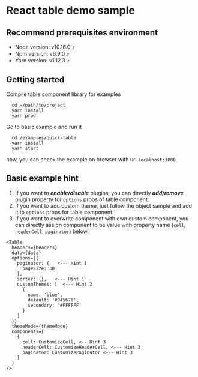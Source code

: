# React table demo sample

## Recommend prerequisites environment
- Node version: v10.16.0 ⤴️
- Npm version: v6.9.0 ⤴️
- Yarn version: v1.12.3 ⤴️

## Getting started

Compile table component library for examples
```
  cd ~/path/to/project
  yarn install
  yarn prod
```

Go to basic example and run it
```
  cd /examples/quick-table
  yarn install
  yarn start
```

now, you can check the example on browser with url `localhost:3000`

## Basic example hint

1. If you want to ***enable/disable*** plugins, you can directly ***add/remove*** plugin property for `options` props of table component.
2. If you want to add custom theme, just follow the object sample and add it to `options` props for table component.
3. If you want to overwrite component with own custom component, you can directly assign component to be value with property name (`cell`, `headerCell`, `paginator`) below.

```
<Table
  headers={headers}
  data={data}
  options={{
    paginator: {   <--- Hint 1
      pageSize: 30
    },
    sorter: {},   <--- Hint 1
    customThemes: [  <--- Hint 2
      {
        name: 'blue',
        default: '#045678',
        secondary: '#FFFFFF'
      }
    ]
  }}
  themeMode={themeMode}
  components={
    {
      cell: CustomizeCell, <-- Hint 3
      headerCell: CustomizeHeaderCell, <--- Hint 3
      paginator: CustomizePaginator <--- Hint 3
    }
  }
/>
```
